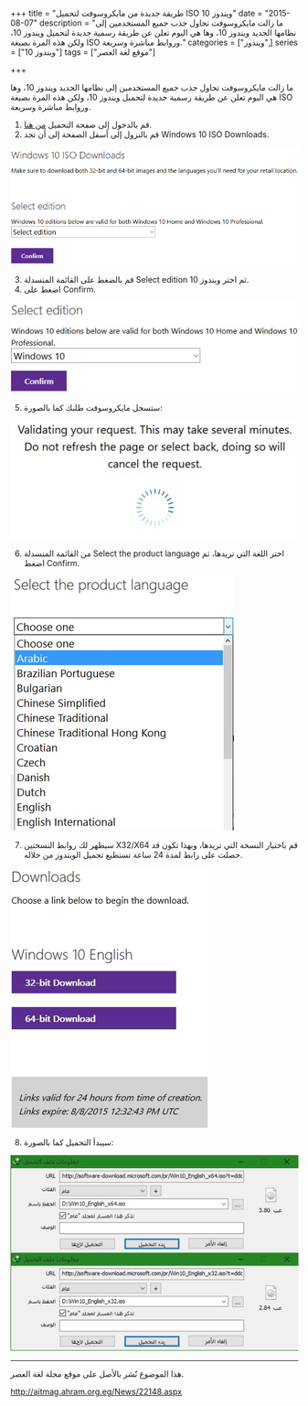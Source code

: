 +++
title = "طريقة جديدة من مايكروسوفت لتحميل ISO ويندوز 10"
date = "2015-08-07"
description = "ما زالت مايكروسوفت تحاول جذب جميع المستخدمين إلى نظامها الجديد ويندوز 10، وها هي اليوم تعلن عن طريقة رسمية جديدة لتحميل ويندوز 10، ولكن هذه المرة بصيغة ISO وروابط مباشرة وسريعة."
categories = ["ويندوز",]
series = ["ويندوز 10"]
tags = ["موقع لغة العصر"]

+++

ما زالت مايكروسوفت تحاول جذب جميع المستخدمين إلى نظامها الجديد ويندوز 10، وها هي اليوم تعلن عن طريقة رسمية جديدة لتحميل ويندوز 10، ولكن هذه المرة بصيغة ISO وروابط مباشرة وسريعة.

1. قم بالدخول إلى صفحة التحميل [من هنا](https://www.microsoft.com/en-us/software-download/techbench).
2. قم بالنزول إلى أسفل الصفحة إلى أن تجد Windows 10 ISO Downloads.

![](thumbnail-2015-635745568356499134-649.png "1")

3. قم بالضغط على القائمة المنسدلة Select edition ثم اختر ويندوز 10.
4. اضغط على Confirm.

![](images/2015-635745568501186634-118.jpg "2")

5. ستسجل مايكروسوفت طلبك كما بالصورة:

![](images/2015-635745568658686634-868.jpg "3")

6. من القائمة المنسدلة Select the product language اختر اللغة التي تريدها، ثم اضغط Confirm.

![](images/2015-635745568823217884-321.jpg "4")

7. سيظهر لك روابط النسختين X32/X64 قم باختيار النسخة التي تريدها، وبهذا تكون قد حصلت على رابط لمدة 24 ساعة تستطيع تحميل الويندوز من خلاله.

![](images/2015-635745568995249134-524.jpg "5")

8. سيبدأ التحميل كما بالصورة:

![](images/2015-635745569173374134-337.jpg "6")

---
هذا الموضوع نٌشر باﻷصل على موقع مجلة لغة العصر.

http://aitmag.ahram.org.eg/News/22148.aspx

